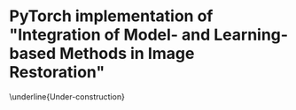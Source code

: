 # PyTorch implementation of "Integration of Model- and Learning-based Methods in Image Restoration"

\underline{Under-construction}
